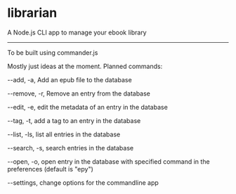 # librarian
A Node.js CLI app to manage your ebook library

---

To be built using commander.js

Mostly just ideas at the moment. Planned commands:

--add, -a, Add an epub file to the database

--remove, -r, Remove an entry from the database

--edit, -e, edit the metadata of an entry in the database

--tag, -t, add a tag to an entry in the database

--list, -ls, list all entries in the database

--search, -s, search entries in the database

--open, -o, open entry in the database with specified command in the preferences (default is "epy")

--settings, change options for the commandline app

